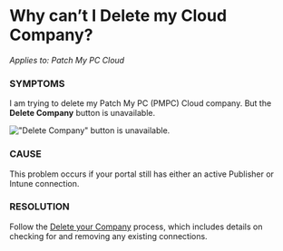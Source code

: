 # Why can’t I Delete my Cloud Company?

_Applies to: Patch My PC Cloud_

### SYMPTOMS

I am trying to delete my Patch My PC (PMPC) Cloud company. But the **Delete Company** button is unavailable.

![&#x22;Delete Company&#x22; button is unavailable.](/_images/image-%281803%29.png-"&#x22;Delete-Company&#x22;-button-is-unavailable." "&#x22;Delete Company&#x22; button is unavailable.")

### CAUSE

This problem occurs if your portal still has either an active Publisher or Intune connection.

### RESOLUTION

Follow the [Delete your Company](../../cloud-administration/manage-your-cloud-company/delete-your-cloud-company.md) process, which includes details on checking for and removing any existing connections.
